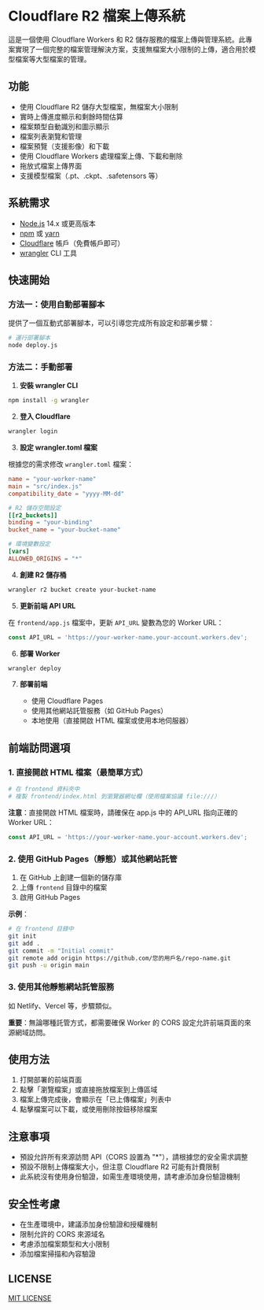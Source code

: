 # Cloudflare R2 檔案上傳系統

這是一個使用 Cloudflare Workers 和 R2 儲存服務的檔案上傳與管理系統。此專案實現了一個完整的檔案管理解決方案，支援無檔案大小限制的上傳，適合用於模型檔案等大型檔案的管理。

## 功能

- 使用 Cloudflare R2 儲存大型檔案，無檔案大小限制
- 實時上傳進度顯示和剩餘時間估算
- 檔案類型自動識別和圖示顯示
- 檔案列表瀏覽和管理
- 檔案預覽（支援影像）和下載
- 使用 Cloudflare Workers 處理檔案上傳、下載和刪除
- 拖放式檔案上傳界面
- 支援模型檔案（.pt、.ckpt、.safetensors 等）

## 系統需求

- [Node.js](https://nodejs.org/) 14.x 或更高版本
- [npm](https://www.npmjs.com/) 或 [yarn](https://yarnpkg.com/)
- [Cloudflare](https://cloudflare.com/) 帳戶（免費帳戶即可）
- [wrangler](https://developers.cloudflare.com/workers/wrangler/) CLI 工具

## 快速開始

### 方法一：使用自動部署腳本

提供了一個互動式部署腳本，可以引導您完成所有設定和部署步驟：

```bash
# 運行部署腳本
node deploy.js
```

### 方法二：手動部署

1. **安裝 wrangler CLI**

```bash
npm install -g wrangler
```

2. **登入 Cloudflare**

```bash
wrangler login
```

3. **設定 wrangler.toml 檔案**

根據您的需求修改 `wrangler.toml` 檔案：

```toml
name = "your-worker-name"
main = "src/index.js"
compatibility_date = "yyyy-MM-dd"

# R2 儲存空間設定
[[r2_buckets]]
binding = "your-binding"
bucket_name = "your-bucket-name"

# 環境變數設定
[vars]
ALLOWED_ORIGINS = "*"
```

4. **創建 R2 儲存桶**

```bash
wrangler r2 bucket create your-bucket-name
```

5. **更新前端 API URL**

在 `frontend/app.js` 檔案中，更新 `API_URL` 變數為您的 Worker URL：

```javascript
const API_URL = 'https://your-worker-name.your-account.workers.dev';
```

6. **部署 Worker**

```bash
wrangler deploy
```

7. **部署前端**

   - 使用 Cloudflare Pages
   - 使用其他網站託管服務（如 GitHub Pages）
   - 本地使用（直接開啟 HTML 檔案或使用本地伺服器）

## 前端訪問選項

### 1. 直接開啟 HTML 檔案（最簡單方式）

```bash
# 在 frontend 資料夾中
# 複製 frontend/index.html 到瀏覽器網址欄（使用檔案協議 file:///）
```

**注意**：直接開啟 HTML 檔案時，請確保在 app.js 中的 API_URL 指向正確的 Worker URL：
```javascript
const API_URL = 'https://your-worker-name.your-account.workers.dev';
```

### 2. 使用 GitHub Pages（靜態）或其他網站託管

1. 在 GitHub 上創建一個新的儲存庫
2. 上傳 `frontend` 目錄中的檔案
3. 啟用 GitHub Pages

**示例**：

```bash
# 在 frontend 目錄中
git init
git add .
git commit -m "Initial commit"
git remote add origin https://github.com/您的用戶名/repo-name.git
git push -u origin main
```

### 3. 使用其他靜態網站託管服務

如 Netlify、Vercel 等，步驟類似。

**重要**：無論哪種託管方式，都需要確保 Worker 的 CORS 設定允許前端頁面的來源網域訪問。

## 使用方法

1. 打開部署的前端頁面
2. 點擊「瀏覽檔案」或直接拖放檔案到上傳區域
3. 檔案上傳完成後，會顯示在「已上傳檔案」列表中
4. 點擊檔案可以下載，或使用刪除按鈕移除檔案

## 注意事項

- 預設允許所有來源訪問 API（CORS 設置為 "*"），請根據您的安全需求調整
- 預設不限制上傳檔案大小，但注意 Cloudflare R2 可能有計費限制
- 此系統沒有使用身份驗證，如需生產環境使用，請考慮添加身份驗證機制

## 安全性考慮

- 在生產環境中，建議添加身份驗證和授權機制
- 限制允許的 CORS 來源域名
- 考慮添加檔案類型和大小限制
- 添加檔案掃描和內容驗證

## LICENSE

[MIT LICENSE](LICENSE)
